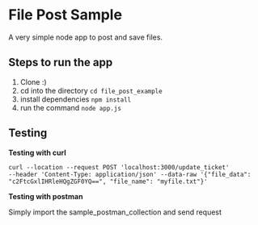 # File Post Sample
A very simple node app to post and save files.


## Steps to run the app
1. Clone :)
2. cd into the directory <code>cd file_post_example</code>
3. install dependencies <code>npm install</code>
4. run the command <code>node app.js</code>


## Testing
**Testing with curl**  

<code>curl --location --request POST 'localhost:3000/update_ticket' --header 'Content-Type: application/json' --data-raw '{"file_data": "c2FtcGxlIHRleHQgZGF0YQ==", "file_name": "myfile.txt"}'</code>

**Testing with postman**

Simply import the sample_postman_collection and send request